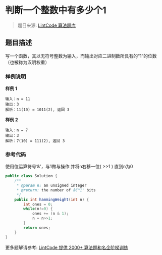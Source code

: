 # 判断一个整数中有多少个1
 > 题目来源: [LintCode 算法题库](https://www.lintcode.com/problem/number-of-1-bits/?utm_source=sc-github-wzz)
 ## 题目描述
 写一个函数，其以无符号整数为输入，而输出对应二进制数所具有的“1”的位数（也被称为汉明权重）
 ### 样例说明
 **样例 1**
```
输入：n = 11
输出：3
解析：11(10) = 1011(2), 返回 3
```
**样例 2**
```
输入：n = 7
输出：3
解析：7(10) = 111(2), 返回 3
```
 ### 参考代码
 使用位运算符号‘&’，与1做与操作
并将n右移一位( >>1 )
直到n为0
```java
public class Solution {
    /**
     * @param n: an unsigned integer
     * @return: the number of â€™1' bits
     */
    public int hammingWeight(int n) {
        int ones = 0;
        while(n!=0) {
            ones += (n & 1);
            n = n>>1;
        }
        return ones;
    }
}
```
 更多题解请参考: [LintCode 提供 2000+ 算法题和名企阶梯训练](https://www.lintcode.com/problem/?utm_source=sc-github-wzz)